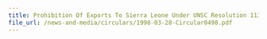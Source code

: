 ```yaml
---
title: Prohibition Of Exports To Sierra Leone Under UNSC Resolution 1132 (1997)
file_url: /news-and-media/circulars/1998-03-28-Circular0498.pdf
---
```

